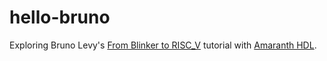 # hello-bruno

Exploring Bruno Levy's [From Blinker to RISC_V](https://github.com/BrunoLevy/learn-fpga/blob/master/FemtoRV/TUTORIALS/FROM_BLINKER_TO_RISCV/README.md) tutorial with [Amaranth HDL](https://github.com/amaranth-lang/amaranth).
